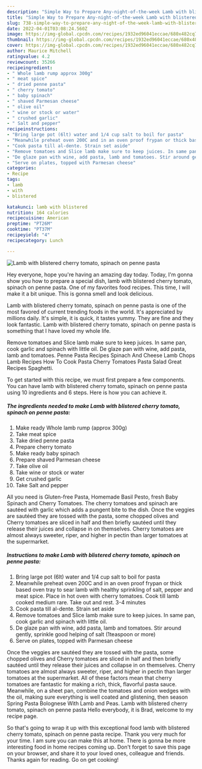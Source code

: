 ```yaml
---
description: "Simple Way to Prepare Any-night-of-the-week Lamb with blistered cherry tomato, spinach on penne pasta"
title: "Simple Way to Prepare Any-night-of-the-week Lamb with blistered cherry tomato, spinach on penne pasta"
slug: 738-simple-way-to-prepare-any-night-of-the-week-lamb-with-blistered-cherry-tomato-spinach-on-penne-pasta
date: 2022-04-01T03:08:24.560Z
image: https://img-global.cpcdn.com/recipes/1932ed96041eccae/680x482cq70/lamb-with-blistered-cherry-tomato-spinach-on-penne-pasta-recipe-main-photo.jpg
thumbnail: https://img-global.cpcdn.com/recipes/1932ed96041eccae/680x482cq70/lamb-with-blistered-cherry-tomato-spinach-on-penne-pasta-recipe-main-photo.jpg
cover: https://img-global.cpcdn.com/recipes/1932ed96041eccae/680x482cq70/lamb-with-blistered-cherry-tomato-spinach-on-penne-pasta-recipe-main-photo.jpg
author: Maurice Mitchell
ratingvalue: 4.2
reviewcount: 35266
recipeingredient:
- " Whole lamb rump approx 300g"
- " meat spice"
- " dried penne pasta"
- " cherry tomato"
- " baby spinach"
- " shaved Parmesan cheese"
- " olive oil"
- " wine or stock or water"
- " crushed garlic"
- " Salt and pepper"
recipeinstructions:
- "Bring large pot (6lt) water and 1/4 cup salt to boil for pasta"
- "Meanwhile preheat oven 200C and in an oven proof frypan or thick based oven tray to sear lamb with healthy sprinkling of salt, pepper and meat spice. Place in hot oven with cherry tomatoes. Cook till lamb cooked medium rare. Take out and rest. 3-4 minutes"
- "Cook pasta till al-dente. Strain set aside"
- "Remove tomatoes and Slice lamb make sure to keep juices. In same pan, cook garlic and spinach with little oil."
- "De glaze pan with wine, add pasta, lamb and tomatoes. Stir around gently, sprinkle good helping of salt (1teaspoon or more)"
- "Serve on plates, topped with Parmesan cheese"
categories:
- Recipe
tags:
- lamb
- with
- blistered

katakunci: lamb with blistered 
nutrition: 164 calories
recipecuisine: American
preptime: "PT26M"
cooktime: "PT37M"
recipeyield: "4"
recipecategory: Lunch

---
```



![Lamb with blistered cherry tomato, spinach on penne pasta](https://img-global.cpcdn.com/recipes/1932ed96041eccae/680x482cq70/lamb-with-blistered-cherry-tomato-spinach-on-penne-pasta-recipe-main-photo.jpg)

Hey everyone, hope you're having an amazing day today. Today, I'm gonna show you how to prepare a special dish, lamb with blistered cherry tomato, spinach on penne pasta. One of my favorites food recipes. This time, I will make it a bit unique. This is gonna smell and look delicious.

Lamb with blistered cherry tomato, spinach on penne pasta is one of the most favored of current trending foods in the world. It's appreciated by millions daily. It's simple, it is quick, it tastes yummy. They are fine and they look fantastic. Lamb with blistered cherry tomato, spinach on penne pasta is something that I have loved my whole life.

Remove tomatoes and Slice lamb make sure to keep juices. In same pan, cook garlic and spinach with little oil. De glaze pan with wine, add pasta, lamb and tomatoes. Penne Pasta Recipes Spinach And Cheese Lamb Chops Lamb Recipes How To Cook Pasta Cherry Tomatoes Pasta Salad Great Recipes Spaghetti.


To get started with this recipe, we must first prepare a few components. You can have lamb with blistered cherry tomato, spinach on penne pasta using 10 ingredients and 6 steps. Here is how you can achieve it.

<!--inarticleads1-->

##### The ingredients needed to make Lamb with blistered cherry tomato, spinach on penne pasta:

1. Make ready  Whole lamb rump (approx 300g)
1. Take  meat spice
1. Take  dried penne pasta
1. Prepare  cherry tomato
1. Make ready  baby spinach
1. Prepare  shaved Parmesan cheese
1. Take  olive oil
1. Take  wine or stock or water
1. Get  crushed garlic
1. Take  Salt and pepper


All you need is Gluten-free Pasta, Homemade Basil Pesto, fresh Baby Spinach and Cherry Tomatoes. The cherry tomatoes and spinach are sautéed with garlic which adds a pungent bite to the dish. Once the veggies are sautéed they are tossed with the pasta, some chopped olives and Cherry tomatoes are sliced in half and then briefly sautéed until they release their juices and collapse in on themselves. Cherry tomatoes are almost always sweeter, riper, and higher in pectin than larger tomatoes at the supermarket. 

<!--inarticleads2-->

##### Instructions to make Lamb with blistered cherry tomato, spinach on penne pasta:

1. Bring large pot (6lt) water and 1/4 cup salt to boil for pasta
1. Meanwhile preheat oven 200C and in an oven proof frypan or thick based oven tray to sear lamb with healthy sprinkling of salt, pepper and meat spice. Place in hot oven with cherry tomatoes. Cook till lamb cooked medium rare. Take out and rest. 3-4 minutes
1. Cook pasta till al-dente. Strain set aside
1. Remove tomatoes and Slice lamb make sure to keep juices. In same pan, cook garlic and spinach with little oil.
1. De glaze pan with wine, add pasta, lamb and tomatoes. Stir around gently, sprinkle good helping of salt (1teaspoon or more)
1. Serve on plates, topped with Parmesan cheese


Once the veggies are sautéed they are tossed with the pasta, some chopped olives and Cherry tomatoes are sliced in half and then briefly sautéed until they release their juices and collapse in on themselves. Cherry tomatoes are almost always sweeter, riper, and higher in pectin than larger tomatoes at the supermarket. All of these factors mean that cherry tomatoes are fantastic for making a rich, thick, flavorful pasta sauce. Meanwhile, on a sheet pan, combine the tomatoes and onion wedges with the oil, making sure everything is well coated and glistening, then season Spring Pasta Bolognese With Lamb and Peas. Lamb with blistered cherry tomato, spinach on penne pasta Hello everybody, it is Brad, welcome to my recipe page. 

So that's going to wrap it up with this exceptional food lamb with blistered cherry tomato, spinach on penne pasta recipe. Thank you very much for your time. I am sure you can make this at home. There is gonna be more interesting food in home recipes coming up. Don't forget to save this page on your browser, and share it to your loved ones, colleague and friends. Thanks again for reading. Go on get cooking!
